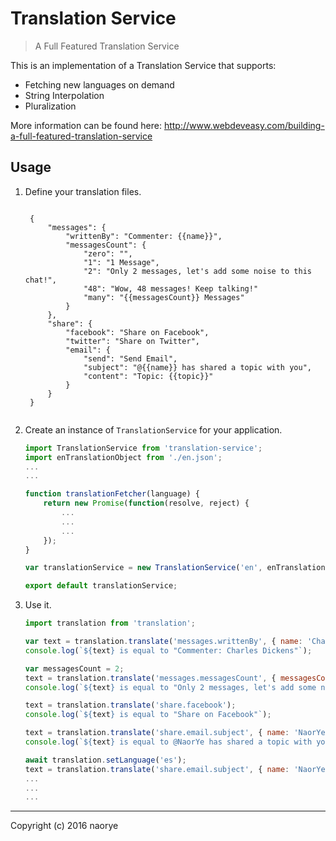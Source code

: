 # Translation Service

> A Full Featured Translation Service

This is an implementation of a Translation Service that supports:

- Fetching new languages on demand
- String Interpolation
- Pluralization

More information can be found here: <a href="http://www.webdeveasy.com/building-a-full-featured-translation-service" target="_blank">http://www.webdeveasy.com/building-a-full-featured-translation-service</a>

## Usage

1. Define your translation files.
    <pre><code>
    {
        "messages": {
            "writtenBy": "Commenter: {{name}}",
            "messagesCount": {
                "zero": "",
                "1": "1 Message",
                "2": "Only 2 messages, let's add some noise to this chat!",
                "48": "Wow, 48 messages! Keep talking!"
                "many": "{{messagesCount}} Messages"
            }
        },
        "share": {
            "facebook": "Share on Facebook",
            "twitter": "Share on Twitter",
            "email": {
                "send": "Send Email",
                "subject": "@{{name}} has shared a topic with you",
                "content": "Topic: {{topic}}"
            }
        }
    }
    </pre></code>
2. Create an instance of `TranslationService` for your application.
    ```javascript
    import TranslationService from 'translation-service';
    import enTranslationObject from './en.json';
    ...
    ...

    function translationFetcher(language) {
        return new Promise(function(resolve, reject) {
            ...
            ...
            ...
        });
    }

    var translationService = new TranslationService('en', enTranslationObject, translationFetcher);

    export default translationService;
    ```
3. Use it.
    ```javascript
    import translation from 'translation';

    var text = translation.translate('messages.writtenBy', { name: 'Charles Dickens' });
    console.log(`${text} is equal to "Commenter: Charles Dickens"`);

    var messagesCount = 2;
    text = translation.translate('messages.messagesCount', { messagesCount: messagesCount }, messagesCount);
    console.log(`${text} is equal to "Only 2 messages, let's add some noise to this chat!"`);

    text = translation.translate('share.facebook');
    console.log(`${text} is equal to "Share on Facebook"`);

    text = translation.translate('share.email.subject', { name: 'NaorYe' });
    console.log(`${text} is equal to @NaorYe has shared a topic with you"`);

    await translation.setLanguage('es');
    text = translation.translate('share.email.subject', { name: 'NaorYe' });
    ...
    ...
    ...
    ```

* * *

Copyright (c) 2016 naorye
